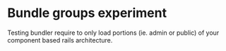 # Bundle groups experiment

Testing bundler require to only load portions (ie. admin or public) of your component based rails architecture.

